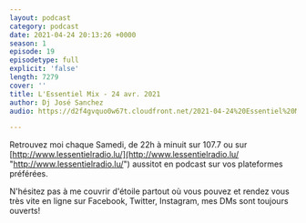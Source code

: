 ```yaml
---
layout: podcast
category: podcast
date: 2021-04-24 20:13:26 +0000
season: 1
episode: 19
episodetype: full
explicit: 'false'
length: 7279
cover: ''
title: L'Essentiel Mix - 24 avr. 2021
author: Dj José Sanchez
audio: https://d2f4gvquo0w67t.cloudfront.net/2021-04-24%20Essentiel%20Mix.mp3

---
```

Retrouvez moi chaque Samedi, de 22h à minuit sur 107.7 ou sur [http://www.lessentielradio.lu/](http://www.lessentielradio.lu/ "http://www.lessentielradio.lu/") aussitot en podcast sur vos plateformes préférées.

N'hésitez pas à me couvrir d'étoile partout où vous pouvez et rendez vous très vite en ligne sur Facebook, Twitter, Instagram, mes DMs sont toujours ouverts!